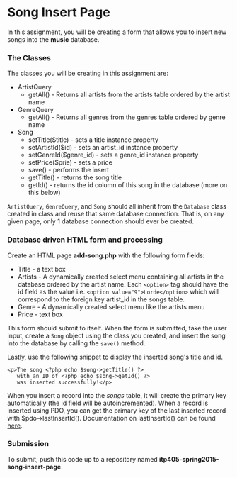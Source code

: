 Song Insert Page
=========================

In this assignment, you will be creating a form that allows you to insert new songs into the __music__ database.

### The Classes

The classes you will be creating in this assignment are:

* ArtistQuery
	* getAll() - Returns all artists from the artists table ordered by the artist name
* GenreQuery
	* getAll() - Returns all genres from the genres table ordered by genre name
* Song
	* setTitle($title) - sets a title instance property
	* setArtistId($id) - sets an artist_id instance property
	* setGenreId($genre_id) - sets a genre_id instance property
	* setPrice($prie) - sets a price
	* save() - performs the insert
	* getTitle() - returns the song title
	* getId() - returns the id column of this song in the database (more on this below)

`ArtistQuery`, `GenreQuery`, and `Song` should all inherit from the `Database` class created in class and reuse that same database connection. That is, on any given page, only 1 database connection should ever be created.


### Database driven HTML form and processing

Create an HTML page __add-song.php__ with the following form fields:

* Title - a text box
* Artists - A dynamically created select menu containing all artists in the database ordered by the artist name. Each `<option>` tag should have the id field as the value i.e. `<option value="9">Lorde</option>` which will correspond to the foreign key artist_id in the songs table.
* Genre - A dynamically created select menu like the artists menu
* Price - text box

This form should submit to itself. When the form is submitted, take the user input, create a `Song` object using the class you created, and insert the song into the database by calling the `save()` method.

Lastly, use the following snippet to display the inserted song's title and id.

```
<p>The song <?php echo $song->getTitle() ?>
   with an ID of <?php echo $song->getId() ?>
   was inserted successfully!</p>
```

When you insert a record into the _songs_ table, it will create the primary key automatically (the id field will be autoincremented). When a record is inserted using PDO, you can get the primary key of the last inserted record with $pdo->lastInsertId(). Documentation on lastInsertId() can be found [here](http://www.php.net/manual/en/pdo.lastinsertid.php).

### Submission

To submit, push this code up to a repository named __itp405-spring2015-song-insert-page__.